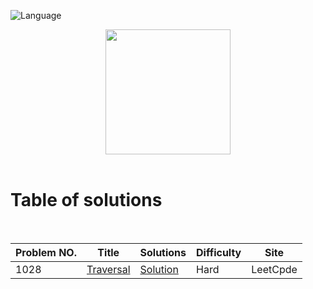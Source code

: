 ![Language](https://img.shields.io/badge/language-SQL%20-red.svg)

<p align="center">
    <img height=200 src="https://cdn-icons-png.flaticon.com/512/3161/3161133.png">
  <br>
  <br>
</p>

# Table of solutions
<br>

| Problem NO.  |      Title     |   Solutions   | Difficulty  | Site  |                 
|-----------------------------|---------------------------|---------------------|---------------------------|-------------------|
|1028|[Traversal](https://leetcode.com/problems/recover-a-tree-from-preorder-traversal/)|[Solution](Solutions/1028.java)|Hard|LeetCpde|

